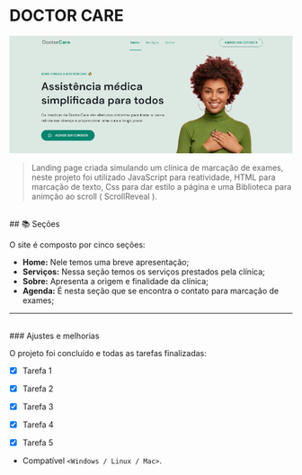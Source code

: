 # DOCTOR CARE

<!---Esses são exemplos. Veja https://shields.io para outras pessoas ou para personalizar este conjunto de escudos. Você pode querer incluir dependências, status do projeto e informações de licença aqui--->

<img src="Assets/doctor-care-read-me.JPG" alt="Doctor Care">

> Landing page criada simulando um clínica de marcação de exames, neste projeto foi utilizado JavaScript para reatividade, HTML para marcação de texto, Css para dar estilo a página e uma Biblioteca para animção ao scroll ( ScrollReveal ).
<br>
## 📚 Seções

O site é composto por cinco seções:

- **Home:** Nele temos uma breve apresentação;
- **Serviços:** Nessa seção temos os serviços prestados pela clínica;
- **Sobre:** Apresenta a origem e finalidade da clínica;
- **Agenda:** É nesta seção que se encontra o contato para marcação de exames;


---
<br>
### Ajustes e melhorias

O projeto foi concluído e todas as tarefas finalizadas:

- [x] Tarefa 1
- [x] Tarefa 2
- [x] Tarefa 3
- [x] Tarefa 4
- [x] Tarefa 5


* Compatível `<Windows / Linux / Mac>`.
